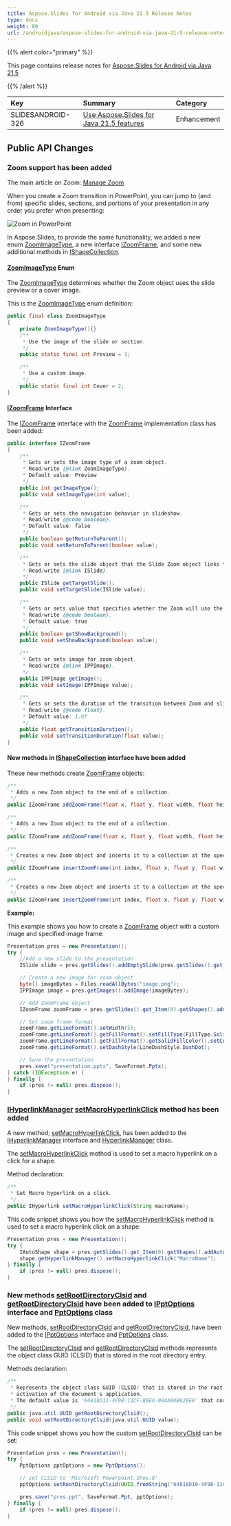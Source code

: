 ```yaml
---
title: Aspose.Slides for Android via Java 21.5 Release Notes
type: docs
weight: 80
url: /androidjava/aspose-slides-for-android-via-java-21-5-release-notes/
---
```


{{% alert color="primary" %}} 

This page contains release notes for [Aspose.Slides for Android via Java 21.5](https://repository.aspose.com/repo/com/aspose/aspose-slides/21.5/)

{{% /alert %}} 

|**Key**|**Summary**|**Category**|
| :- | :- | :- |
|SLIDESANDROID-326|[Use Aspose.Slides for Java 21.5 features](/slides/androidjava/aspose-slides-for-java-21-5-release-notes/)|Enhancement|


## Public API Changes ##

### Zoom support has been added ###

The main article on Zoom: [Manage Zoom](https://docs.aspose.com/slides/androidjava/manage-zoom/)

When you create a Zoom transition in PowerPoint, you can jump to (and from) specific slides, sections, and portions of your presentation in any order you prefer when presenting:

![Zoom in PowerPoint](1619798273734-617.png)

In Aspose.Slides, to provide the same functionality, we added a new enum [ZoomImageType](https://apireference.aspose.com/slides/androidjava/com.aspose.slides/ZoomImageType), a new interface [IZoomFrame](https://apireference.aspose.com/slides/androidjava/com.aspose.slides/IZoomFrame), and some new additional methods in [IShapeCollection](https://apireference.aspose.com/slides/androidjava/com.aspose.slides/IShapeCollection).

#### [ZoomImageType](https://apireference.aspose.com/slides/androidjava/com.aspose.slides/ZoomImageType) Enum ####

The [ZoomImageType](https://apireference.aspose.com/slides/androidjava/com.aspose.slides/ZoomImageType) determines whether the Zoom object uses the slide preview or a cover image.

This is the [ZoomImageType](https://apireference.aspose.com/slides/androidjava/com.aspose.slides/ZoomImageType) enum definition: 

``` java
public final class ZoomImageType
{
	private ZoomImageType(){}	
    /**
     * Use the image of the slide or section.
     */
    public static final int Preview = 1;

    /**
     * Use a custom image.
     */
    public static final int Cover = 2;
}
```

#### [IZoomFrame](https://apireference.aspose.com/slides/androidjava/com.aspose.slides/IZoomFrame) Interface ####

The [IZoomFrame](https://apireference.aspose.com/slides/androidjava/com.aspose.slides/IZoomFrame) interface with the [ZoomFrame](https://apireference.aspose.com/slides/androidjava/com.aspose.slides/ZoomFrame) implementation class has been added:

``` java
public interface IZoomFrame
{
    /**
     * Gets or sets the image type of a zoom object.
     * Read/write {@link ZoomImageType}.
     * Default value: Preview
     */
    public int getImageType();
    public void setImageType(int value);

    /**
     * Gets or sets the navigation behavior in slideshow.
     * Read/write {@code boolean}.
     * Default value: false
     */
    public boolean getReturnToParent();
    public void setReturnToParent(boolean value);

    /**
     * Gets or sets the slide object that the Slide Zoom object links to.
     * Read/write {@link ISlide}.
     */
    public ISlide getTargetSlide();
    public void setTargetSlide(ISlide value);

    /**
     * Gets or sets value that specifies whether the Zoom will use the background of the destination slide.
     * Read/write {@code boolean}.
     * Default value: true
     */
    public boolean getShowBackground();
    public void setShowBackground(boolean value);

    /**
     * Gets or sets image for zoom object.
     * Read/write {@link IPPImage}.
     */
    public IPPImage getImage();
    public void setImage(IPPImage value);

    /**
     * Gets or sets the duration of the transition between Zoom and slide.
     * Read/write {@code float}.
     * Default value: 1.0f
     */
    public float getTransitionDuration();
    public void setTransitionDuration(float value);
}
```

#### New methods in [IShapeCollection](https://apireference.aspose.com/slides/androidjava/com.aspose.slides/IShapeCollection) interface have been added ####

These new methods create [ZoomFrame](https://apireference.aspose.com/slides/androidjava/com.aspose.slides/ZoomFrame) objects:

``` java
/**
 * Adds a new Zoom object to the end of a collection.
 */
public IZoomFrame addZoomFrame(float x, float y, float width, float height, ISlide slide);

/**
 * Adds a new Zoom object to the end of a collection.
 */
public IZoomFrame addZoomFrame(float x, float y, float width, float height, ISlide slide, IPPImage image);

/**
 * Creates a new Zoom object and inserts it to a collection at the specified index.
 */
public IZoomFrame insertZoomFrame(int index, float x, float y, float width, float height, ISlide slide);

/**
 * Creates a new Zoom object and inserts it to a collection at the specified index.
 */
public IZoomFrame insertZoomFrame(int index, float x, float y, float width, float height, ISlide slide, IPPImage image);
```

**Example:**

This example shows you how to create a [ZoomFrame](https://apireference.aspose.com/slides/androidjava/com.aspose.slides/ZoomFrame) object with a custom image and specified image frame:

``` java
Presentation pres = new Presentation();
try {
    //Add a new slide to the presentation
    ISlide slide = pres.getSlides().addEmptySlide(pres.getSlides().get_Item(0).getLayoutSlide());

    // Create a new image for zoom object
    byte[] imageBytes = Files.readAllBytes("image.png");
    IPPImage image = pres.getImages().addImage(imageBytes);

    // Add ZoomFrame object
    IZoomFrame zoomFrame = pres.getSlides().get_Item(0).getShapes().addZoomFrame(20, 20, 300, 200, slide, image);

    // Set zoom frame format
    zoomFrame.getLineFormat().setWidth(5);
    zoomFrame.getLineFormat().getFillFormat().setFillType(FillType.Solid);
    zoomFrame.getLineFormat().getFillFormat().getSolidFillColor().setColor(Color.MAGENTA);
    zoomFrame.getLineFormat().setDashStyle(LineDashStyle.DashDot);

    // Save the presentation
    pres.save("presentation.pptx", SaveFormat.Pptx);
} catch (IOException e) {
} finally {
    if (pres != null) pres.dispose();
}
```

### [IHyperlinkManager](https://apireference.aspose.com/slides/androidjava/com.aspose.slides/IHyperlinkManager) [setMacroHyperlinkClick](https://apireference.aspose.com/slides/androidjava/com.aspose.slides/IHyperlinkManager#setMacroHyperlinkClick-java.lang.String-) method has been added ###

A new method, [setMacroHyperlinkClick](https://apireference.aspose.com/slides/androidjava/com.aspose.slides/IHyperlinkManager#setMacroHyperlinkClick-java.lang.String-), has been added to the [IHyperlinkManager](https://apireference.aspose.com/slides/androidjava/com.aspose.slides/IHyperlinkManager) interface and [HyperlinkManager](https://apireference.aspose.com/slides/androidjava/com.aspose.slides/HyperlinkManager) class.

The [setMacroHyperlinkClick](https://apireference.aspose.com/slides/androidjava/com.aspose.slides/IHyperlinkManager#setMacroHyperlinkClick-java.lang.String-) method is used to set a macro hyperlink on a click for a shape.

Method declaration:

``` java
/**
 * Set Macro hyperlink on a click.
 */
public IHyperlink setMacroHyperlinkClick(String macroName);
```

This code snippet shows you how the [setMacroHyperlinkClick](https://apireference.aspose.com/slides/androidjava/com.aspose.slides/IHyperlinkManager#setMacroHyperlinkClick-java.lang.String-) method is used to set a macro hyperlink click on a shape:

``` java
Presentation pres = new Presentation();
try {
    IAutoShape shape = pres.getSlides().get_Item(0).getShapes().addAutoShape(ShapeType.BlankButton, 20, 20, 80, 30);
    shape.getHyperlinkManager().setMacroHyperlinkClick("MacroName");
} finally {
    if (pres != null) pres.dispose();
}
```

### New methods [setRootDirectoryClsid](https://apireference.aspose.com/slides/androidjava/com.aspose.slides/IPptOptions#setRootDirectoryClsid-java.util.UUID-) and [getRootDirectoryClsid](https://apireference.aspose.com/slides/androidjava/com.aspose.slides/IPptOptions#getRootDirectoryClsid--) have been added to [IPptOptions](https://apireference.aspose.com/slides/androidjava/com.aspose.slides/IPptOptions) interface and  [PptOptions](https://apireference.aspose.com/slides/androidjava/com.aspose.slides/PptOptions) class ###

New methods, [setRootDirectoryClsid](https://apireference.aspose.com/slides/androidjava/com.aspose.slides/IPptOptions#setRootDirectoryClsid-java.util.UUID-) and [getRootDirectoryClsid](https://apireference.aspose.com/slides/androidjava/com.aspose.slides/IPptOptions#getRootDirectoryClsid--), have been added to the [IPptOptions](https://apireference.aspose.com/slides/androidjava/com.aspose.slides/IPptOptions) interface and [PptOptions](https://apireference.aspose.com/slides/androidjava/com.aspose.slides/PptOptions) class.

The [setRootDirectoryClsid](https://apireference.aspose.com/slides/androidjava/com.aspose.slides/IPptOptions#setRootDirectoryClsid-java.util.UUID-) and [getRootDirectoryClsid](https://apireference.aspose.com/slides/androidjava/com.aspose.slides/IPptOptions#getRootDirectoryClsid--) methods represents the object class GUID (CLSID) that is stored in the root directory entry.

Methods declaration:

``` java
/**
 * Represents the object class GUID (CLSID) that is stored in the root directory entry. Can be used for COM
 * activation of the document's application.
 * The default value is '64818D11-4F9B-11CF-86EA-00AA00B929E8' that corresponds to 'Microsoft Powerpoint.Slide.8'.
 */
public java.util.UUID getRootDirectoryClsid();
public void setRootDirectoryClsid(java.util.UUID value);
```

This code snippet shows you how the custom [setRootDirectoryClsid](https://apireference.aspose.com/slides/androidjava/com.aspose.slides/IPptOptions#setRootDirectoryClsid-java.util.UUID-) can be set:

``` java
Presentation pres = new Presentation();
try {
    PptOptions pptOptions = new PptOptions();

    // set CLSID to 'Microsoft Powerpoint.Show.8'
    pptOptions.setRootDirectoryClsid(UUID.fromString("64818D10-4F9B-11CF-86EA-00AA00B929E8"));

    pres.save("pres.ppt", SaveFormat.Ppt, pptOptions);
} finally {
    if (pres != null) pres.dispose();
}
```

